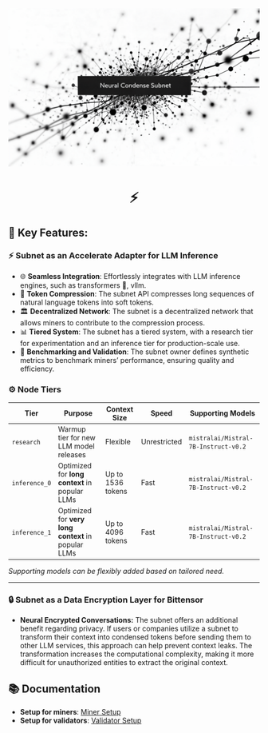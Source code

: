 <div align="center">
<picture>
    <source srcset="./assets/images/condense-main.png">
    <img src="./assets/images/condense-main.png" alt="Neural Condense Subnet" style="width:800px;">

</picture>
</div>

<div align="center">

# ⚡ 

</div>


## 🌟 Key Features:

### ⚡ Subnet as an Accelerate Adapter for LLM Inference
- 🌐 **Seamless Integration**: Effortlessly integrates with LLM inference engines, such as transformers 🤗, vllm.
- 🧩 **Token Compression**: The subnet API compresses long sequences of natural language tokens into soft tokens.
- 🏛️ **Decentralized Network**: The subnet is a decentralized network that allows miners to contribute to the compression process.
- 📊 **Tiered System**: The subnet has a tiered system, with a research tier for experimentation and an inference tier for production-scale use.
- 📏 **Benchmarking and Validation**: The subnet owner defines synthetic metrics to benchmark miners’ performance, ensuring quality and efficiency.

### ⚙️ Node Tiers


| **Tier**       | **Purpose**                           | **Context Size**         | **Speed**     | **Supporting Models**               |
|----------------|---------------------------------------|---------------------------|---------------|--------------------------------------|
| `research`     | Warmup tier for new LLM model releases | Flexible                  | Unrestricted  | `mistralai/Mistral-7B-Instruct-v0.2` |
| `inference_0`  | Optimized for **long context** in popular LLMs | Up to 1536 tokens       | Fast         | `mistralai/Mistral-7B-Instruct-v0.2` |
| `inference_1`  | Optimized for **very long context** in popular LLMs | Up to 4096 tokens       | Fast         | `mistralai/Mistral-7B-Instruct-v0.2` |

*Supporting models can be flexibly added based on tailored need.*


--- 


### 🔒 Subnet as a Data Encryption Layer for Bittensor
- **Neural Encrypted Conversations:** The subnet offers an additional benefit regarding privacy. If users or companies utilize a subnet to transform their context into condensed tokens before sending them to other LLM services, this approach can help prevent context leaks. The transformation increases the computational complexity, making it more difficult for unauthorized entities to extract the original context.


## 📚 Documentation
- **Setup for miners**: [Miner Setup](./docs/miner.md)
- **Setup for validators**: [Validator Setup](./docs/validator.md)
